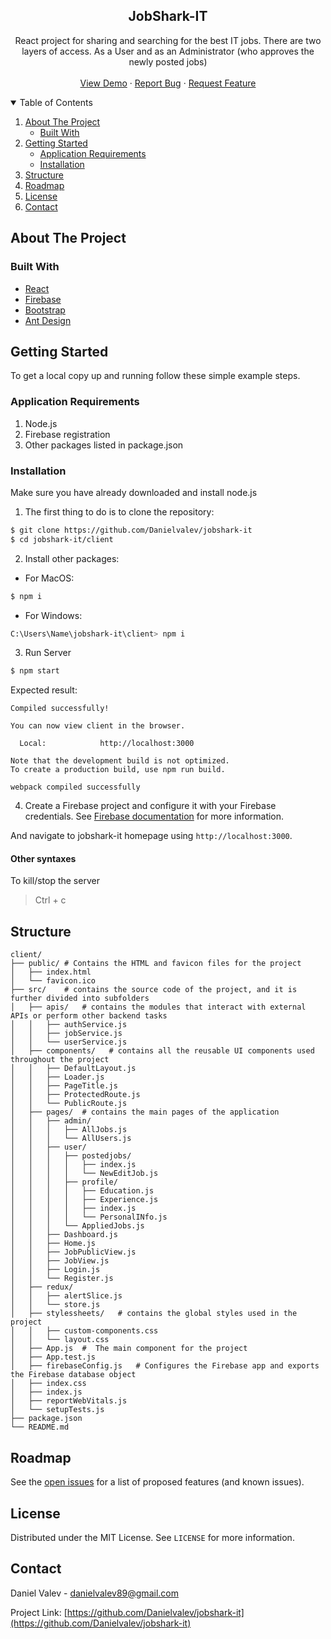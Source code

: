 <p align="center">
  <h2 align="center">JobShark-IT</h2>

  <p align="center">
    React project for sharing and searching for the best IT jobs. There are two layers of access. As a User and as an Administrator (who approves the newly posted jobs)
    <br />
    <br />
    <a href="https://github.com/Danielvalev/jobshark-it">View Demo</a>
    ·
    <a href="https://github.com/Danielvalev/jobshark-it/issues">Report Bug</a>
    ·
    <a href="https://github.com/Danielvalev/jobshark-it/issues">Request Feature</a>
  </p>
</p>



<!-- TABLE OF CONTENTS -->
<details open="open">
  <summary>Table of Contents</summary>
  <ol>
    <li>
      <a href="#about-the-project">About The Project</a>
      <ul>
        <li><a href="#built-with">Built With</a></li>
      </ul>
    </li>
    <li>
      <a href="#getting-started">Getting Started</a>
      <ul>
        <li><a href="#application-requirements">Application Requirements</a></li>
        <li><a href="#installation">Installation</a></li>
      </ul>
    </li>
    <li><a href="#structure">Structure</a></li>
    <li><a href="#roadmap">Roadmap</a></li>
    <li><a href="#license">License</a></li>
    <li><a href="#contact">Contact</a></li>
  </ol>
</details>



<!-- ABOUT THE PROJECT -->
## About The Project

### Built With

* [React](https://react.dev/)
* [Firebase](https://firebase.google.com/)
* [Bootstrap](https://getbootstrap.com)
* [Ant Design](https://ant.design/)

<!-- GETTING STARTED -->
## Getting Started

To get a local copy up and running follow these simple example steps.

### Application Requirements

1. Node.js
2. Firebase registration
3. Other packages listed in package.json

### Installation
Make sure you have already downloaded and install node.js

1. The first thing to do is to clone the repository:
 ```sh
$ git clone https://github.com/Danielvalev/jobshark-it
$ cd jobshark-it/client
`````````````

2. Install other packages:
- For MacOS: 
 ```sh
$ npm i
`````````````

- For Windows:
 ```sh
C:\Users\Name\jobshark-it\client> npm i
`````````````

3. Run Server
```sh
$ npm start
```

Expected result:

```
Compiled successfully!

You can now view client in the browser.

  Local:            http://localhost:3000           

Note that the development build is not optimized.
To create a production build, use npm run build. 

webpack compiled successfully
```

4. Create a Firebase project and configure it with your Firebase credentials. See [Firebase documentation](https://firebase.google.com/docs/web/setup) for more information.

And navigate to jobshark-it homepage using `http://localhost:3000`.

#### Other syntaxes
To kill/stop the server 
> Ctrl + c

<!-- Structure -->
## Structure

```
client/
├── public/ # Contains the HTML and favicon files for the project
│   ├── index.html
│   └── favicon.ico
├── src/    # contains the source code of the project, and it is further divided into subfolders
│   ├── apis/   # contains the modules that interact with external APIs or perform other backend tasks
│   │   ├── authService.js
│   │   ├── jobService.js
│   │   └── userService.js
│   ├── components/   # contains all the reusable UI components used throughout the project
│   │   ├── DefaultLayout.js
│   │   ├── Loader.js
│   │   ├── PageTitle.js
│   │   ├── ProtectedRoute.js
│   │   └── PublicRoute.js
│   ├── pages/  # contains the main pages of the application
│   │   ├── admin/
│   │   │   ├── AllJobs.js
│   │   │   └── AllUsers.js
│   │   ├── user/
│   │   │   ├── postedjobs/
│   │   │   │   ├── index.js
│   │   │   │   └── NewEditJob.js
│   │   │   ├── profile/
│   │   │   │   ├── Education.js
│   │   │   │   ├── Experience.js
│   │   │   │   ├── index.js
│   │   │   │   └── PersonalINfo.js
│   │   │   └── AppliedJobs.js
│   │   ├── Dashboard.js
│   │   ├── Home.js
│   │   ├── JobPublicView.js
│   │   ├── JobView.js
│   │   ├── Login.js
│   │   └── Register.js
│   ├── redux/
│   │   ├── alertSlice.js
│   │   └── store.js
│   ├── stylessheets/   # contains the global styles used in the project
│   │   ├── custom-components.css
│   │   └── layout.css
│   ├── App.js  #  The main component for the project
│   ├── App.test.js
│   ├── firebaseConfig.js   # Configures the Firebase app and exports the Firebase database object
│   ├── index.css
│   ├── index.js
│   ├── reportWebVitals.js
│   └── setupTests.js
├── package.json
└── README.md
```

<!-- ROADMAP -->
## Roadmap

See the [open issues](https://github.com/Danielvalev/jobshark-it/issues) for a list of proposed features (and known issues).


<!-- LICENSE -->
## License

Distributed under the MIT License. See `LICENSE` for more information.



<!-- CONTACT -->
## Contact

Daniel Valev - danielvalev89@gmail.com

Project Link: [https://github.com/Danielvalev/jobshark-it](https://github.com/Danielvalev/jobshark-it)
